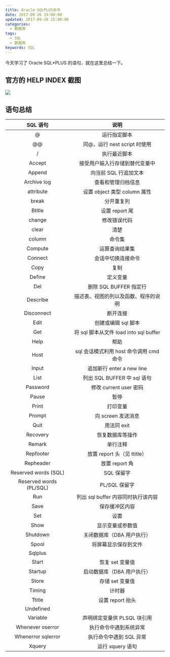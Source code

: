 ```yaml
---
title: Oracle SQLPLUS命令
date: 2017-09-26 15:00:00
updated: 2017-09-26 15:00:00
categories:
  - 数据库
tags:
  - SQL
  - 数据库
keywords: SQL
---
```


今天学习了 Oracle SQL\*PLUS 的语句，就在这里总结一下。

<!--more-->

## 官方的 HELP INDEX 截图

![](https://img.iszy.xyz/20190318220212.png)

## 语句总结

|        SQL 语句         |                  说明                   |
| :---------------------: | :-------------------------------------: |
|            @            |              运行指定脚本               |
|           @@            |      同@，运行 nest script 时使用       |
|            /            |              执行最近脚本               |
|         Accept          |     接受用户输入行存储到替代变量中      |
|         Append          |          向当前 SQL 行追加文本          |
|       Archive log       |           查看和管理归档信息            |
|        attribute        |      设置 object 类型 column 属性       |
|          break          |               分开重复列                |
|         Btitle          |             设置 report 尾              |
|         change          |              修改错误代码               |
|          clear          |                  清楚                   |
|         column          |                 命令集                  |
|         Compute         |             运算查询结果集              |
|         Connect         |           会话中切换连接命令            |
|          Copy           |                  复制                   |
|         Define          |                定义变量                 |
|           Del           |         删除 SQL BUFFER 指定行          |
|        Describe         |  描述表、视图的列以及函数、程序的说明   |
|       Disconnect        |                断开连接                 |
|          Edit           |           创建或编辑 sql 脚本           |
|           Get           | 将 sql 脚本从文件 load into sql buffer  |
|          Help           |                  帮助                   |
|          Host           | sql 会话模式利用 host 命令调用 cmd 命令 |
|          Input          |        追加新行 enter a new line        |
|          List           |       列出 SQL BUFFER 中 sql 语句       |
|        Password         |         修改 current user 密码          |
|          Pause          |                  暂停                   |
|          Print          |                打印变量                 |
|         Prompt          |           向 screen 发送消息            |
|          Quit           |               用法同 exit               |
|        Recovery         |            恢复数据库等操作             |
|         Remark          |                单行注释                 |
|        Repfooter        |       放置 report 头（见 ttitle）       |
|        Repheader        |             放置 report 角              |
|  Reserved words (SQL)   |               SQL 保留字                |
| Reserved words (PL/SQL) |              PL/SQL 保留字              |
|           Run           |   列出 sql buffer 内容同时执行该内容    |
|          Save           |             保存缓冲区内容              |
|           Set           |                  设置                   |
|          Show           |            显示变量或参数值             |
|        Shutdown         |       关闭数据库（DBA 用户执行）        |
|          Spool          |          将屏幕显示保存到文件           |
|         Sqlplus         |                                         |
|          Start          |             恢复 set 变量值             |
|         Startup         |       启动数据库（DBA 用户执行）        |
|          Store          |             存储 set 变量值             |
|         Timing          |                 计时器                  |
|         Ttitle          |            设置 report 抬头             |
|        Undefined        |                                         |
|        Variable         |       声明绑定变量供 PLSQL 块引用       |
|    Whenever oserror     |         执行命令中遇到系统异常          |
|   Whenerror sqlerror    |         执行命令中遇到 SQL 异常         |
|         Xquery          |            运行 xquery 语句             |
